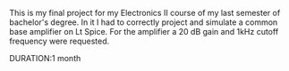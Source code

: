 This is my final project for my Electronics II course of my last semester of bachelor's degree. In it I had to correctly project and simulate a common base amplifier on Lt Spice. For the amplifier a 20 dB gain and 1kHz cutoff frequency were requested.

DURATION:1 month
